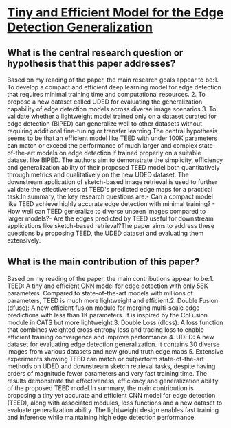# [Tiny and Efficient Model for the Edge Detection Generalization](https://arxiv.org/abs/2308.06468)

## What is the central research question or hypothesis that this paper addresses?

Based on my reading of the paper, the main research goals appear to be:1. To develop a compact and efficient deep learning model for edge detection that requires minimal training time and computational resources. 2. To propose a new dataset called UDED for evaluating the generalization capability of edge detection models across diverse image scenarios.3. To validate whether a lightweight model trained only on a dataset curated for edge detection (BIPED) can generalize well to other datasets without requiring additional fine-tuning or transfer learning.The central hypothesis seems to be that an efficient model like TEED with under 100K parameters can match or exceed the performance of much larger and complex state-of-the-art models on edge detection if trained properly on a suitable dataset like BIPED. The authors aim to demonstrate the simplicity, efficiency and generalization ability of their proposed TEED model both quantitatively through metrics and qualitatively on the new UDED dataset. The downstream application of sketch-based image retrieval is used to further validate the effectiveness of TEED's predicted edge maps for a practical task.In summary, the key research questions are:- Can a compact model like TEED achieve highly accurate edge detection with minimal training? - How well can TEED generalize to diverse unseen images compared to larger models?- Are the edges predicted by TEED useful for downstream applications like sketch-based retrieval?The paper aims to address these questions by proposing TEED, the UDED dataset and evaluating them extensively.


## What is the main contribution of this paper?

Based on my reading of the paper, the main contributions appear to be:1. TEED: A tiny and efficient CNN model for edge detection with only 58K parameters. Compared to state-of-the-art models with millions of parameters, TEED is much more lightweight and efficient.2. Double Fusion (dfuse): A new efficient fusion module for merging multi-scale edge predictions with less than 1K parameters. It is inspired by the CoFusion module in CATS but more lightweight.3. Double Loss (dloss): A loss function that combines weighted cross entropy loss and tracing loss to enable efficient training convergence and improve performance.4. UDED: A new dataset for evaluating edge detection generalization. It contains 30 diverse images from various datasets and new ground truth edge maps.5. Extensive experiments showing TEED can match or outperform state-of-the-art methods on UDED and downstream sketch retrieval tasks, despite having orders of magnitude fewer parameters and very fast training time. The results demonstrate the effectiveness, efficiency and generalization ability of the proposed TEED model.In summary, the main contribution is proposing a tiny yet accurate and efficient CNN model for edge detection (TEED), along with associated modules, loss functions and a new dataset to evaluate generalization ability. The lightweight design enables fast training and inference while maintaining high edge detection performance.
